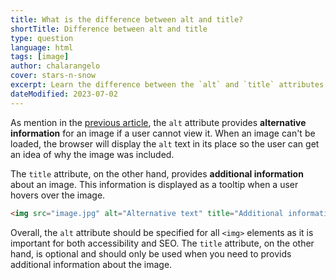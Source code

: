 ```yaml
---
title: What is the difference between alt and title?
shortTitle: Difference between alt and title
type: question
language: html
tags: [image]
author: chalarangelo
cover: stars-n-snow
excerpt: Learn the difference between the `alt` and `title` attributes on images in HTML.
dateModified: 2023-07-02
---
```


As mention in the [previous article](/html/s/image-alt), the `alt` attribute provides **alternative information** for an image if a user cannot view it. When an image can't be loaded, the browser will display the `alt` text in its place so the user can get an idea of why the image was included.

The `title` attribute, on the other hand, provides **additional information** about an image. This information is displayed as a tooltip when a user hovers over the image.

```html
<img src="image.jpg" alt="Alternative text" title="Additional information">
```

Overall, the `alt` attribute should be specified for all `<img>` elements as it is important for both accessibility and SEO. The `title` attribute, on the other hand, is optional and should only be used when you need to provids additional information about the image.
